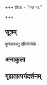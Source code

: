 +++
title = "०७ १८"

+++
## सूत्रम्
पूर्णपात्रस्तु दक्षिणेत्येके।
## अनाकुला

## गृह्यतात्पर्यदर्शनम्

